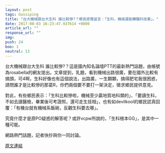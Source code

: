 ```yaml
---
layout: post
tags: Gossiping
title: "台大機械跟台大生科 誰比較慘?？鄉民感慨留言：「生科，機械還能轉職科技業」。"
date: 2017-08-03 16:23:47.937614 +0800
article_url: ""
response_url: ""
img: 
push: 24
boo: 1
neutral: 13
---
```


台大機械跟台大生科 誰比較慘?？這是國內知名論壇PTT的最新熱門話題，由帳號為rosabella的網友提出。文章提到，乳題，看到機械出路很廣，要在國外比較有搞頭，可4啊，生科好像也有這個說法，出路廣，一生顆顆，搞得肥宅我很困惑，請問誰才是比較慘的那葛R，你們兩個要不要打一架決定，徵求鄉民提供意見。

對此，有些鄉民表示：「生科比較慘啦，機械至少贏地質地科類的」、「要讀生科，不如去讀醫檢，畢業後可考證照，還可走生技相」，也有如devilkool的鄉民認真回覆：「有機台就有機械系飯碗，反觀生科要去哪」。

究竟什麼才是原PO疑惑的解答呢？或許vcpw所說的，「生科根本GG」，是其中一種可能。

網路熱門話題，記者快抄與你一同討論。

<a href = "https://www.ptt.cc/bbs/Gossiping/M.1501216715.A.6F1.html">原文連結</a>


